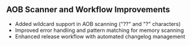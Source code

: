 ## AOB Scanner and Workflow Improvements

- Added wildcard support in AOB scanning ("??" and "?" characters)
- Improved error handling and pattern matching for memory scanning
- Enhanced release workflow with automated changelog management
